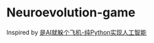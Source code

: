 # Neuroevolution-game
Inspired by [是AI就躲个飞机-纯Python实现人工智能](http://blog.topspeedsnail.com/archives/10952)
